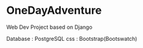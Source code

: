 # OneDayAdventure

Web Dev Project based on Django

Database : PostgreSQL
css : Bootstrap(Bootswatch)